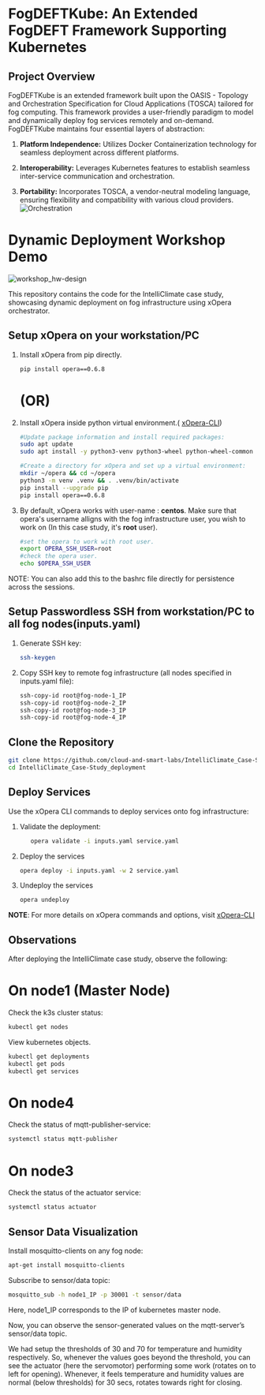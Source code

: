 # FogDEFTKube: An Extended FogDEFT Framework Supporting Kubernetes

## Project Overview

FogDEFTKube is an extended framework built upon the OASIS - Topology and Orchestration Specification for Cloud Applications (TOSCA) tailored for fog computing. This framework provides a user-friendly paradigm to model and dynamically deploy fog services remotely and on-demand. FogDEFTKube maintains four essential layers of abstraction:

1. **Platform Independence:** Utilizes Docker Containerization technology for seamless deployment across different platforms.

3. **Interoperability:** Leverages Kubernetes features to establish seamless inter-service communication and orchestration.

4. **Portability:** Incorporates TOSCA, a vendor-neutral modeling language, ensuring flexibility and compatibility with various cloud providers.
   ![Orchestration](https://github.com/Rajeshzealster/FogDEFTKube--Intelli-Climate-Case-study/assets/97143348/114be889-8810-45c9-a0ae-2e9eb6532256)


# Dynamic Deployment Workshop Demo
   ![workshop_hw-design](https://github.com/Rajeshzealster/Dynamic-deployment_workshop-demo/assets/97143348/8cacacd2-eab6-4317-8f72-62d8394f7576)

This repository contains the code for the IntelliClimate case study, showcasing dynamic deployment on fog infrastructure using xOpera orchestrator.

## Setup xOpera on your workstation/PC
1. Install xOpera from pip directly.
      ```bash
      pip install opera==0.6.8
      ```
   # (OR)

2. Install xOpera inside python virtual environment.( [xOpera-CLI](https://xlab-si.github.io/xopera-docs/02-cli.html))

   ```bash
   #Update package information and install required packages:
   sudo apt update
   sudo apt install -y python3-venv python3-wheel python-wheel-common
   
   #Create a directory for xOpera and set up a virtual environment:
   mkdir ~/opera && cd ~/opera
   python3 -m venv .venv && . .venv/bin/activate
   pip install --upgrade pip
   pip install opera==0.6.8
   ```
3. By default, xOpera works with user-name : **centos**. Make sure that opera's username alligns with the fog infrastructure user, you wish to work on (In this case study, it's **root** user).
   ```bash
   #set the opera to work with root user.
   export OPERA_SSH_USER=root
   #check the opera user.
   echo $OPERA_SSH_USER
   ```
NOTE: You can also add this to the bashrc file directly for persistence across the sessions.
## Setup Passwordless SSH from workstation/PC to all fog nodes(inputs.yaml)
1. Generate SSH key:
   ```bash
   ssh-keygen
   ```
2. Copy SSH key to remote fog infrastructure (all nodes specified in inputs.yaml file):
   ```bash
   ssh-copy-id root@fog-node-1_IP
   ssh-copy-id root@fog-node-2_IP
   ssh-copy-id root@fog-node-3_IP
   ssh-copy-id root@fog-node-4_IP
   ```
## Clone the Repository
   ```bash
   git clone https://github.com/cloud-and-smart-labs/IntelliClimate_Case-Study_deployment.git
   cd IntelliClimate_Case-Study_deployment
   ```
## Deploy Services
Use the xOpera CLI commands to deploy services onto fog infrastructure:
1. Validate the deployment:
   ```bash
      opera validate -i inputs.yaml service.yaml
   ```
2. Deploy the services
   ```bash
   opera deploy -i inputs.yaml -w 2 service.yaml
   ```
2. Undeploy the services
   ```bash
   opera undeploy
   ```
**NOTE**: For more details on xOpera commands and options, visit  [xOpera-CLI](https://xlab-si.github.io/xopera-docs/02-cli.html#cli-commands-reference)
## Observations
After deploying the IntelliClimate case study, observe the following:

# On node1 (Master Node)
Check the k3s cluster status:
   ```bash
   kubectl get nodes
   ```
View kubernetes objects.
   ```bash
   kubectl get deployments
   kubectl get pods
   kubectl get services
   ```
# On node4
Check the status of mqtt-publisher-service:
   ```bash
   systemctl status mqtt-publisher
   ```
# On node3
Check the status of the actuator service:
   ```bash
   systemctl status actuator
   ```
## Sensor Data Visualization
Install mosquitto-clients on any fog node:
   ```bash
   apt-get install mosquitto-clients
   ```
Subscribe to sensor/data topic:
   ```bash
   mosquitto_sub -h node1_IP -p 30001 -t sensor/data
   ```
Here, node1_IP corresponds to the IP of kubernetes master node.

Now, you can observe the sensor-generated values on the mqtt-server’s sensor/data topic.

We had setup the thresholds of 30 and 70 for temperature and humidity respectively. So, whenever the values goes beyond the threshold, you can see the actuator (here the servomotor) performing some work (rotates on to left for opening). Whenever, it feels temperature and humidity values are normal (below thresholds) for 30 secs, rotates towards right for closing.









